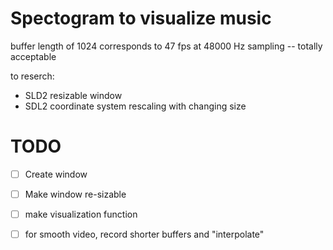 # Spectogram to visualize music

buffer length of 1024 corresponds to 47 fps at 48000 Hz sampling -- totally acceptable

to reserch:
* SLD2 resizable window
* SDL2 coordinate system rescaling with changing size

# TODO

- [ ] Create window
- [ ] Make window re-sizable
- [ ] make visualization function
- [ ] for smooth video, record shorter buffers and "interpolate"

